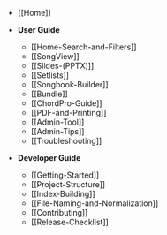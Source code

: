 - [[Home]]

- **User Guide**
  - [[Home-Search-and-Filters]]
  - [[SongView]]
  - [[Slides-(PPTX)]]
  - [[Setlists]]
  - [[Songbook-Builder]]
  - [[Bundle]]
  - [[ChordPro-Guide]]
  - [[PDF-and-Printing]]
  - [[Admin-Tool]]
  - [[Admin-Tips]]
  - [[Troubleshooting]]

- **Developer Guide**
  - [[Getting-Started]]
  - [[Project-Structure]]
  - [[Index-Building]]
  - [[File-Naming-and-Normalization]]
  - [[Contributing]]
  - [[Release-Checklist]]
